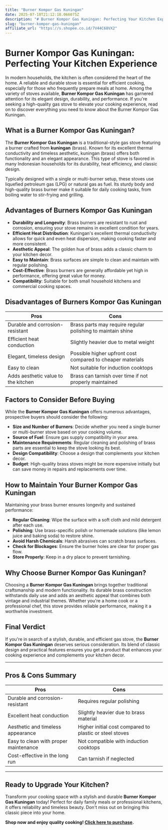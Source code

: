 ```yaml
---
title: "Burner Kompor Gas Kuningan"
date: 2025-07-10T21:12:18.066075Z
description: "# Burner Kompor Gas Kuningan: Perfecting Your Kitchen Experience..."
slug: "burner-kompor-gas-kuningan"
affiliate_url: "https://s.shopee.co.id/7V44C68VX2"
---
```

# Burner Kompor Gas Kuningan: Perfecting Your Kitchen Experience

In modern households, the kitchen is often considered the heart of the home. A reliable and durable stove is essential for efficient cooking, especially for those who frequently prepare meals at home. Among the variety of stoves available, **Burner Kompor Gas Kuningan** has garnered attention for its elegant design, durability, and performance. If you're seeking a high-quality gas stove to elevate your cooking experience, read on to discover everything you need to know about the Burner Kompor Gas Kuningan.

## What is a Burner Kompor Gas Kuningan?

The **Burner Kompor Gas Kuningan** is a traditional-style gas stove featuring a burner crafted from **kuningan** (brass). Known for its excellent thermal conductivity and timeless aesthetic, kuningan (brass) offers both functionality and an elegant appearance. This type of stove is favored in many Indonesian households for its durability, heat efficiency, and classic design.

Typically designed with a single or multi-burner setup, these stoves use liquefied petroleum gas (LPG) or natural gas as fuel. Its sturdy body and high-quality brass burner make it suitable for daily cooking tasks, from boiling water to stir-frying and grilling.

## Advantages of Burners Kompor Gas Kuningan

- **Durability and Longevity**: Brass burners are resistant to rust and corrosion, ensuring your stove remains in excellent condition for years.
- **Efficient Heat Distribution**: Kuningan's excellent thermal conductivity allows for quick and even heat dispersion, making cooking faster and more consistent.
- **Aesthetic Appeal**: The golden hue of brass adds a classic charm to your kitchen decor.
- **Easy to Maintain**: Brass surfaces are simple to clean and maintain with regular polishing.
- **Cost-Effective**: Brass burners are generally affordable yet high in performance, offering great value for money.
- **Compatibility**: Suitable for both small household kitchens and commercial cooking spaces.

## Disadvantages of Burners Kompor Gas Kuningan

| Pros | Cons |
|-------|-------|
| Durable and corrosion-resistant | Brass parts may require regular polishing to maintain shine |
| Efficient heat conduction | Slightly heavier due to metal weight |
| Elegant, timeless design | Possible higher upfront cost compared to cheaper materials |
| Easy to clean | Not suitable for induction cooktops |
| Adds aesthetic value to the kitchen | Brass can tarnish over time if not properly maintained |

## Factors to Consider Before Buying

While the **Burner Kompor Gas Kuningan** offers numerous advantages, prospective buyers should consider the following:

- **Size and Number of Burners**: Decide whether you need a single burner or multi-burner stove based on your cooking volume.
- **Source of Fuel**: Ensure gas supply compatibility in your area.
- **Maintenance Requirements**: Regular cleaning and polishing of brass parts are essential to keep the stove looking its best.
- **Design Compatibility**: Choose a design that complements your kitchen decor.
- **Budget**: High-quality brass stoves might be more expensive initially but can save money in repairs and replacements over time.

## How to Maintain Your Burner Kompor Gas Kuningan

Maintaining your brass burner ensures longevity and sustained performance:

- **Regular Cleaning**: Wipe the surface with a soft cloth and mild detergent after each use.
- **Polishing**: Use brass-specific polish or homemade solutions (like lemon juice and baking soda) to restore shine.
- **Avoid Harsh Chemicals**: Harsh abrasives can scratch brass surfaces.
- **Check for Blockages**: Ensure the burner holes are clear for proper gas flow.
- **Store Properly**: Keep in a dry place to prevent tarnishing.

## Why Choose Burner Kompor Gas Kuningan?

Choosing a **Burner Kompor Gas Kuningan** brings together traditional craftsmanship and modern functionality. Its durable brass construction withstands daily use and adds an aesthetic appeal that combines both vintage and industrial themes. Whether you're a home cook or a professional chef, this stove provides reliable performance, making it a worthwhile investment.

## Final Verdict

If you're in search of a stylish, durable, and efficient gas stove, the **Burner Kompor Gas Kuningan** deserves serious consideration. Its blend of classic design and practical features ensures you get a product that enhances your cooking experience and complements your kitchen decor.

---

## Pros & Cons Summary

| **Pros** | **Cons** |
|--------------|-------------|
| Durable and corrosion-resistant | Requires regular polishing |
| Excellent heat conduction | Slightly heavier due to brass material |
| Aesthetic and timeless appearance | Higher initial cost compared to plastic or steel stoves |
| Easy to clean with proper maintenance | Not compatible with induction cooktops |
| Cost-effective in the long run | Can tarnish if neglected |

---

## Ready to Upgrade Your Kitchen?

Transform your cooking space with a stylish and durable **Burner Kompor Gas Kuningan** today! Perfect for daily family meals or professional kitchens, it offers reliability and timeless beauty. Don't miss out on bringing this classic piece into your home.

**Shop now and enjoy quality cooking! [Click here to purchase](https://s.shopee.co.id/7V44C68VX2).**